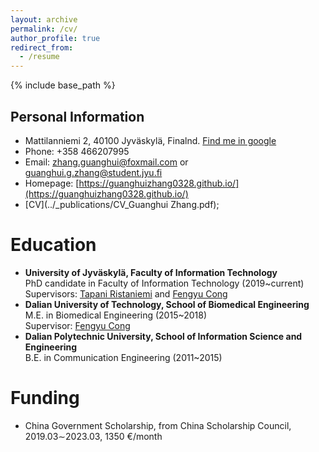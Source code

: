 ```yaml
---
layout: archive
permalink: /cv/
author_profile: true
redirect_from:
  - /resume
---
```


{% include base_path %}


Personal Information
------
- Mattilanniemi 2, 40100 Jyväskylä, Finalnd. [Find me in google](https://goo.gl/maps/rXFqdB3Jm7L1rycSA)
- Phone: +358 466207995
- Email: zhang.guanghui@foxmail.com or guanghui.g.zhang@student.jyu.fi
- Homepage:  [https://guanghuizhang0328.github.io/](https://guanghuizhang0328.github.io/)
- [CV](../_publications/CV_Guanghui Zhang.pdf);

Education
======
* **University of Jyväskylä, Faculty of Information Technology**<br>PhD candidate in Faculty of Information Technology (2019~current)<br>Supervisors: [Tapani Ristaniemi](http://users.jyu.fi/~riesta/) and [Fengyu Cong](http://www.escience.cn/people/cong/index.html)
* **Dalian University of Technology, School of Biomedical Engineering**<br>M.E. in Biomedical Engineering (2015~2018)<br>Supervisor: [Fengyu Cong](http://www.escience.cn/people/cong/index.html)
* **Dalian Polytechnic University, School of Information Science and Engineering**<br>B.E. in Communication Engineering (2011~2015)

Funding
======

* China Government Scholarship, from China Scholarship Council, 2019.03∼2023.03, 1350 €/month
